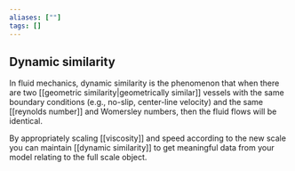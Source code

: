 ```yaml
---
aliases: [""]
tags: []
---
```


## Dynamic similarity
In fluid mechanics, dynamic similarity is the phenomenon that when there are two [[geometric similarity|geometrically similar]] vessels with the same boundary conditions (e.g., no-slip, center-line velocity) and the same [[reynolds number]] and Womersley numbers, then the fluid flows will be identical.

By appropriately scaling [[viscosity]] and speed according to the new scale you can maintain [[dynamic similarity]] to get meaningful data from your model relating to the full scale object.
